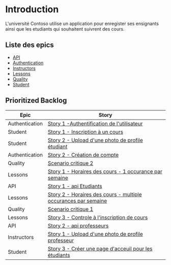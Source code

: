 ﻿Introduction
====

L'université Contoso utilise un application pour enregister ses ensignants ainsi que les etudiants qui souhaitent suivrent des cours.

## Liste des epics

* [API](subject/API.MD)
* [Authentication](subject/Authentication.MD)
* [Instructors](subject/Instructors.MD)
* [Lessons](subject/Lessons.MD)
* [Quality](subject/Quality.MD)
* [Student](subject/Student.MD)

## Prioritized Backlog

|Epic|Story|
|-|-|
|Authentication|[Story 1 -Authentification de l'utilisateur](subject/Authentication.MD#Story-1--Authentification-de-l'utilisateur)|
|Student|[Story 1 - Inscription à un cours](subject/Student.MD#Story-1---Inscription-à-un-cours)|
|Student|[Story 2 - Upload d'une photo de profile étudiant](subject/Student.MD#Story-2---Upload-d'une-photo-de-profile-étudiant)|
|Authentication|[Story 2 - Création de compte](subject/Authentication.MD#Story-2---Création-de-compte)|
|Quality|[Scenario critique 2](subject/Quality.MD#Scenario-critique-2)|
|Lessons|[Story 1 - Horaires des cours - 1 occurance par semaine](subject/Lessons.MD#Story-1---Horaires-des-cours---1-occurance-par-semaine)|
|API|[Story 1 - api Etudiants](subject/API.MD#Story-1---api-Etudiants)|
|Lessons|[Story 2 - Horaires des cours - multiple occurances par semaine](subject/Lessons.MD#Story-2---Horaires-des-cours---multiple-occurances-par-semaine)|
|Quality|[Scenario critique 1](subject/Quality.MD#Scenario-critique-1)|
|Lessons|[Story 3 - Controle à l'inscription de cours](subject/Lessons.MD#Story-3---Controle-à-l'inscription-de-cours)|
|API|[Story 2 - api professeurs](subject/API.MD#Story-2---api-professeurs)|
|Instructors|[Story 1 - Upload d'une photo de profile professeur](subject/Instructors.MD#Story-1---Upload-d'une-photo-de-profile-étudiant)|
|Student|[Story 3 - Créer une page d'acceuil pour les étudiants](subject/Student.MD#Story-3---Créer-une-page-d'acceuil-pour-les-étudiants)|
